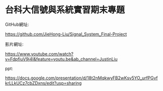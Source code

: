 # 台科大信號與系統實習期末專題
GitHub網址:

https://github.com/JieHong-Liu/Signal_System_Final-Project

影片網址:

https://www.youtube.com/watch?v=FdpfiuV9j4I&feature=youtu.be&ab_channel=JustinLiu

ppt:

https://docs.google.com/presentation/d/18t2nMqkwyFB2wKsv5YO_urfPGvfkrLLkUCz7cbZDxns/edit?usp=sharing
